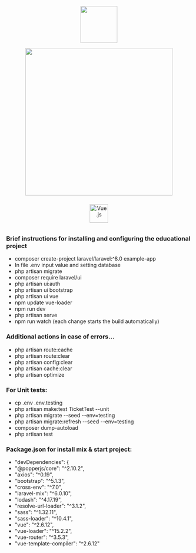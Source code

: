 <div id="header" align="center">
  <img src="https://media.giphy.com/media/M9gbBd9nbDrOTu1Mqx/giphy.gif" width="100"/>
</div>

<p align="center"><a href="https://laravel.com" target="_blank"><img src="https://raw.githubusercontent.com/laravel/art/master/logo-lockup/5%20SVG/2%20CMYK/1%20Full%20Color/laravel-logolockup-cmyk-red.svg" width="400"></a></p>
<p align="center">
</p>

<div align="center">
<a href="https://vuejs.org/" target="_blank"><img style="margin: 10px" src="https://profilinator.rishav.dev/skills-assets/vuejs-original-wordmark.svg" alt="Vue.js" height="50" /></a>
</div>

### Brief instructions for installing and configuring the educational project
* composer create-project laravel/laravel:^8.0 example-app
* In file .env input value and setting database
* php artisan migrate
* composer require laravel/ui
* php artisan ui:auth
* php artisan ui bootstrap
* php artisan ui vue
* npm update vue-loader
* npm run dev
* php artisan serve
* npm run watch (each change starts the build automatically)


### Additional actions in case of errors...
* php artisan route:cache
* php artisan route:clear
* php artisan config:clear
* php artisan cache:clear
* php artisan optimize
### For Unit tests:
* cp .env .env.testing
* php artisan make:test TicketTest --unit 
* php artisan migrate --seed --env=testing
* php artisan migrate:refresh --seed --env=testing
* composer dump-autoload
* php artisan test 
### Package.json for install mix & start project:
* "devDependencies": {
* "@popperjs/core": "^2.10.2",
* "axios": "^0.19",
* "bootstrap": "^5.1.3",
* "cross-env": "^7.0",
* "laravel-mix": "^6.0.10",
* "lodash": "^4.17.19",
* "resolve-url-loader": "^3.1.2",
* "sass": "^1.32.11",
* "sass-loader": "^10.4.1",
* "vue": "^2.6.12",
* "vue-loader": "^15.2.2",
* "vue-router": "^3.5.3",
* "vue-template-compiler": "^2.6.12"
